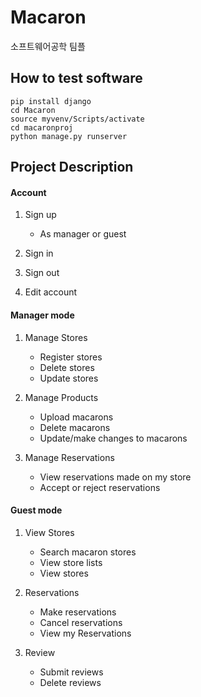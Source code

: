 ﻿# Macaron
소프트웨어공학 팀플

## How to test software

    pip install django  
    cd Macaron  
    source myvenv/Scripts/activate  
    cd macaronproj  
    python manage.py runserver  
    
## Project Description
  #### Account
  1. Sign up
      - As manager or guest
      
  2. Sign in
  
  3. Sign out
  
  4. Edit account
  #### Manager mode
  1. Manage Stores
      - Register stores
      - Delete stores
      - Update stores
  
  2. Manage Products
  
      - Upload macarons
      - Delete macarons
      - Update/make changes to macarons
      
  3. Manage Reservations
      - View reservations made on my store
      - Accept or reject reservations
      
  #### Guest mode
  1. View Stores
  
      - Search macaron stores
      - View store lists
      - View stores
        
  2. Reservations
  
      - Make reservations
      - Cancel reservations
      - View my Reservations
      
  3. Review
      - Submit reviews
      - Delete reviews
